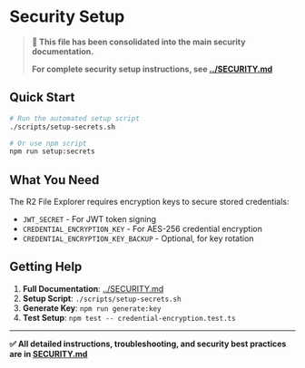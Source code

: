 # Security Setup

> **📖 This file has been consolidated into the main security documentation.**
> 
> **For complete security setup instructions, see [../SECURITY.md](../SECURITY.md)**

## Quick Start

```bash
# Run the automated setup script
./scripts/setup-secrets.sh

# Or use npm script
npm run setup:secrets
```

## What You Need

The R2 File Explorer requires encryption keys to secure stored credentials:

- `JWT_SECRET` - For JWT token signing
- `CREDENTIAL_ENCRYPTION_KEY` - For AES-256 credential encryption
- `CREDENTIAL_ENCRYPTION_KEY_BACKUP` - Optional, for key rotation

## Getting Help

1. **Full Documentation**: [../SECURITY.md](../SECURITY.md)
2. **Setup Script**: `./scripts/setup-secrets.sh`
3. **Generate Key**: `npm run generate:key`
4. **Test Setup**: `npm test -- credential-encryption.test.ts`

---

**✅ All detailed instructions, troubleshooting, and security best practices are in [SECURITY.md](../SECURITY.md)**